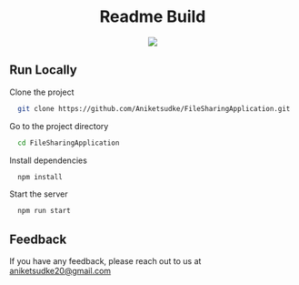 <h1 align="center" id="title">Readme Build</h1>

<p align="center"><img src="https://socialify.git.ci/Aniketsudke/FileSharingApplication/image?language=1&name=1&owner=1&stargazers=1&theme=Light"></p>

## Run Locally

Clone the project

```bash
  git clone https://github.com/Aniketsudke/FileSharingApplication.git
```

Go to the project directory

```bash
  cd FileSharingApplication
```

Install dependencies

```bash
  npm install
```

Start the server

```bash
  npm run start
```

## Feedback

If you have any feedback, please reach out to us at aniketsudke20@gmail.com
